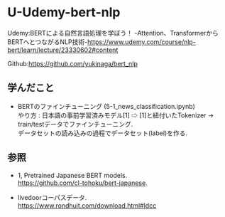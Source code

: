 # U-Udemy-bert-nlp
Udemy:BERTによる自然言語処理を学ぼう！ -Attention、TransformerからBERTへとつながるNLP技術-https://www.udemy.com/course/nlp-bert/learn/lecture/23330602#content

Github:https://github.com/yukinaga/bert_nlp

## 学んだこと
* BERTのファインチューニング (5-1_news_classification.ipynb)   
やり方 : 日本語の事前学習済みモデル[1] ⇨ [1]と紐付いたTokenizer → train/testデータでファインチューニング.  
データセットの読み込みの過程でデータセット(label)を作る. 

## 参照
* 1, Pretrained Japanese BERT models.  
https://github.com/cl-tohoku/bert-japanese. 

* livedoorコーパスデータ.  
https://www.rondhuit.com/download.html#ldcc
